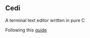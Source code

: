 ## Cedi
A terminal text editor written in pure C

Following this [guide](https://viewsourcecode.org/snaptoken/kilo)
